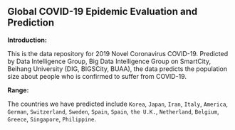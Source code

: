 ## Global COVID-19 Epidemic Evaluation and Prediction

**Introduction:**

This is the data repository for 2019 Novel Coronavirus COVID-19. Predicted by  Data Intelligence Group, Big Data Intelligence Group on SmartCity, Beihang University (DIG, BIGSCity, BUAA), the data predicts the population size about people who is confirmed to suffer from COVID-19.  

**Range:**

The countries we have predicted include `Korea`, `Japan`, `Iran`, `Italy`, `America`, `German`, `Switzerland`, `Sweden`, `Spain`, `Spain`, `the U.K.`, `Netherland`,  `Belgium`, `Greece`, `Singapore`, `Philippine`.